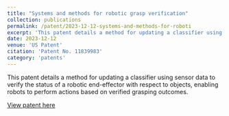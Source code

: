 ```yaml
---
title: "Systems and methods for robotic grasp verification"
collection: publications
permalink: /patent/2023-12-12-systems-and-methods-for-roboti
excerpt: 'This patent details a method for updating a classifier using sensor data to verify the status of a robotic end-effector with respect to objects, enabling robots to perform actions based on verified grasping outcomes.'
date: 2023-12-12
venue: 'US Patent'
citation: 'Patent No. 11839983'
category: 'patents'
---
```

This patent details a method for updating a classifier using sensor data to verify the status of a robotic end-effector with respect to objects, enabling robots to perform actions based on verified grasping outcomes.

[View patent here](https://patents.justia.com/patent/11839983)
